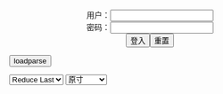 <center>用户：<INPUT TYPE="text" NAME="" id="name"><br></center>
<center>密码：<INPUT TYPE="password" NAME="" id="pass"><br></center>
<center><INPUT TYPE="button" value="登入" onclick="check()"><INPUT TYPE="reset" value="重置"></center>

<div style="display: none" id="mdm" name="dmd">
  <button onclick="location.reload()">Cover 0</button>
</div>

<button style="display: none" name="dmd" onclick="toggleb()">toggle</button>
<button onclick="loadparse()">loadparse</button>

<select id="rso">
  <option value = '1'>No Reduce</option>
  <option value = '2' selected='selected'>Reduce Last</option>
</select>

<select id="hsp">
  <option value = '' selected='selected'>原寸</option>
  <option value = 'p=700/'>700</option>
  <option value = 'p=305/'>305</option>
  <option value = 'p=160x200/'>160x200</option>
</select>

<br>
<div style="display: none" id="mdc" name="dmd">
</div>

<pre style="display: none" id = "raw">
<!-- 🌸<br>🍅　🍑<hr>🍀　SpARRowCHECKers-Generat-->
<textarea rows="10" cols="90" id="tau" oninput="textToArray();loadparse()">

</textarea><br><!-- 🍀<br>🍑　🍅<hr>🌸 -->

<textarea rows="30" cols="100" id="tar" oninput="loadparse()">

凶年
身上衣裳口中食，取之察察尽锱铢。
千村万落生荆杞，满城尽带黄金甲。

武人为于大君
甲第朱门无一半，天街踏尽公卿骨。
赋税如云送军垒，内库烧为锦绣灰。

蹙虢丧师
风声鹤唳富士川，草木皆兵八公山。
富隋强秦垂二世，昭王南狩不复返。

水调歌头·舟次扬州和人韵_百度百科
https://baike.baidu.com/item/%E6%B0%B4%E8%B0%83%E6%AD%8C%E5%A4%B4%C2%B7%E8%88%9F%E6%AC%A1%E6%89%AC%E5%B7%9E%E5%92%8C%E4%BA%BA%E9%9F%B5/4926144?fr=aladdin

谁道投鞭飞渡，忆昔鸣髇血污，风雨佛狸愁。

<font size="1" style="color:#DCDCDC">2022-08-16</font>

永遇乐·京口北固亭怀古_百度百科
https://baike.baidu.com/item/%E6%B0%B8%E9%81%87%E4%B9%90%C2%B7%E4%BA%AC%E5%8F%A3%E5%8C%97%E5%9B%BA%E4%BA%AD%E6%80%80%E5%8F%A4/3743164?fromtitle=%E4%BA%AC%E5%8F%A3%E5%8C%97%E5%9B%BA%E4%BA%AD%E6%80%80%E5%8F%A4&fromid=3509912&fr=aladdin

元嘉草草，封狼居胥，赢得仓皇北顾。

<font size="1" style="color:#DCDCDC">2022-08-16</font>

千古淫帝完颜亮, 生前风光, 死后悲惨_网易订阅
https://www.163.com/dy/article/DNAQC7VI0523WLD9.html

未曾立马向吴山，大定改元空叹息。

空叹息，空叹息，虢破家亡回不得。

<font size="1" style="color:#DCDCDC">2022-08-16</font>

</textarea>
</pre>

<link
  rel="stylesheet"
  href="https://cdn.jsdelivr.net/npm/@fancyapps/ui/dist/fancybox.css"
/>
<script src="https://cdn.jsdelivr.net/npm/@fancyapps/ui@4.0/dist/fancybox.umd.js"></script>

<script type="text/javascript">

var __urlRegex = /(\b(https?|ftp|file):\/\/[-A-Z0-9+&@#\/%?=~_|!:,.;]*[-A-Z0-9+&@#\/%=~_|])/ig;
var __imgRegex = /\.(?:jpe?g|gif|png|webp)$/i;

textToArray();
loadparse();

function parseURL($string){

    var exp = __urlRegex;
    return $string.replace(exp,function(match){
            __imgRegex.lastIndex=0;
            if(__imgRegex.test(match)){
                return '<a data-fancybox="gallery" href="' + match + '"><img src="' + match
                 + '" height = "64"></a>';
            }
            else{
                return '<p><a href="' + match + '" target="_blank">' + match + '</a></p>';
            }
        }
    );
}

function textToArray(){
  var textArea = document.getElementById("tau");
  var arrayFromTextArea = textArea.value.split(String.fromCharCode(10));
  for ( var i = 0; i < arrayFromTextArea.length; i++ ) {
    generateM(arrayFromTextArea[i]);
  }
}

function generateM(url) {
  mdm.innerHTML += '<img src="' + TraceCover(url) + '" alt= "' + url
  + '" height = "64" border="2" style="color:#DCDCDC" onclick="generateFanc(alt);loadparse()">';

}

function TraceCover(url) {
  var SegmentArr = url.split('/');

  var Extens = SegmentArr.slice(-1).join().split('.').pop();
  var SegmentCount = SegmentArr.length - 2;

  var TopHalf = SegmentArr.slice(0,SegmentCount).join('/');

  return TopHalf + '/p=160x200/1.' + Extens + '\n';

}

function generateFanc(url) {
  var SegmentArr = url.split('/');
  var GeneratCount = SegmentArr.slice(-1).join().split('.').shift();
  var Extens = SegmentArr.slice(-1).join().split('.').pop();
  var SegmentCount = SegmentArr.length;
  var ReduceSegments = document.getElementById('rso').value;
  var HentaiSizeP = document.getElementById('hsp').value;
  var TopHalf = SegmentArr.slice(0,SegmentCount - ReduceSegments).join('/');
  tar.innerHTML = '';

  for (var j = 1; j <= GeneratCount; j++) {
    tar.innerHTML += TopHalf + '/' + HentaiSizeP + j + '.' + Extens + '\n';
  }
}

function loadparse() {
  mdc.innerHTML = parseURL(tar.value);
}

function check(){
  var name=document.getElementById("name").value;
  var pass=document.getElementById("pass").value;
  if(name==!/[^\s]/.test(new Date().getTime()) && pass==String.fromCharCode(window.atob("MTIx"))){
    var nd = document.getElementsByName("dmd");
    for (var i = 0; i <= nd.length; i++) {
      nd[i].style.display = "";
      }
      }else{
      }
}

function toggleb() {
  var x = document.getElementById("raw");
  if (x.style.display === "none") {
    x.style.display = "";
  } else {
    x.style.display = "none";
  }
}

</script>
